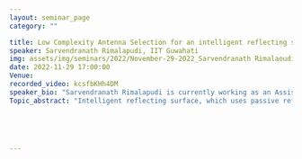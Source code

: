 ```yaml
---
layout: seminar_page
category: ""

title: Low Complexity Antenna Selection for an intelligent reflecting surface aided communication system.
speaker: Sarvendranath Rimalapudi, IIT Guwahati
img: assets/img/seminars/2022/November-29-2022_Sarvendranath Rimalaoudi.png
date: 2022-11-29 17:00:00 
Venue: 
recorded_video: kcsfbKHh4DM
speaker_bio: "Sarvendranath Rimalapudi is currently working as an Assistant Professor with the EEE Department of the Indian Institute of Technology Guwahati. He received the Bachelor of Technology degree in electrical and electronics engineering from the National Institute of Technology Karnataka, Surathkal, in 2009, and the Master of Engineering and Ph.D. degrees from the Department of Electrical Communication Engineering (ECE), Indian Institute of Science (IISc), Bengaluru, India, in 2012 and 2020, respectively. From 2009 to 2010, he was a Research Assistant with the Department of Instrumentation, IISc, where he was involved in the development of image processing algorithms. From 2012 to 2016, he was with Broadcom Communications Technologies Pvt. Ltd., Bengaluru, where he worked on the development and implementation of algorithms for LTE and IEEE 802.11ac wireless standards. In 2021, he was a Post-Doctoral Researcher with the Department of Electrical Engineering (ISY), Linköping University, Sweden. His research interests include wireless communications, multiple antenna techniques, spectrum sharing, and next-generation wireless standards.  "
Topic_abstract: "Intelligent reflecting surface, which uses passive reflective elements instead of active radio frequency (RF) chains to reduce cost and energy consumption, is being envisioned as a key enabler for the next generation wireless communication. Transmit antenna selection (AS) is a multiple antenna technology that reduces the number of RF chains at the transmitter while harnessing the benefits of multiple antennas. This talk will focus on addressing the main challenge of the number of pilot transmissions required to combine the benefits of AS and intelligent reflecting surfaces.  For single AS, I will derive the optimal AS rule and propose another simpler AS rule that significantly reduces the number of pilot transmissions. For subset AS, I will discuss a manifold optimization based optimal selection algorithm and an alternating optimization based iterative algorithm, which reduces the subset search complexity. The performance comparison towards the end shows the near-optimal nature of the proposed low-complexity selection algorithms."





---
```


